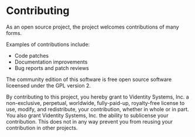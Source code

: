 Contributing
============

As an open source project, the project welcomes contributions of many forms.

Examples of contributions include:

* Code patches
* Documentation improvements
* Bug reports and patch reviews

The community edition of this software is free open source software liceensed 
under the GPL version 2.

By contributing to this project, you hereby grant to Videntity Systems, Inc. 
a non-exclusive, perpetual, worldwide, fully-paid-up, royalty-free license 
to use, modify, and redistribute, your contribution, whether in whole or in part. 
You also grant Videntity Systems, Inc. the ability to sublicense your contribution. 
This does not in any way prevent you from reusing your contribution in other projects.